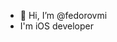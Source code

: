 - 👋 Hi, I’m @fedorovmi
- I'm iOS developer

<!---
fedorovmi/fedorovmi is a ✨ special ✨ repository because its `README.md` (this file) appears on your GitHub profile.
You can click the Preview link to take a look at your changes.
--->
